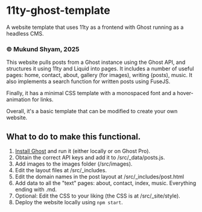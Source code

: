 # 11ty-ghost-template
A website template that uses 11ty as a frontend with Ghost running as a headless CMS. 

###  © Mukund Shyam, 2025 

This website pulls posts from a Ghost instance using the Ghost API, and structures it using 11ty and Liquid into pages. 
It includes a number of useful pages: home, contact, about, gallery (for images), writing (posts), music. 
It also implements a search function for written posts using FuseJS. 

Finally, it has a minimal CSS template with a monospaced font and a hover-animation for links. 

Overall, it's a basic template that can be modified to create your own website. 

## What to do to make this functional. 

1. [Install Ghost]([url](https://ghost.org/docs/install/)) and run it (either locally or on Ghost Pro).
2. Obtain the correct API keys and add it to /src/_data/posts.js.
3. Add images to the images folder (/src/images).
4. Edit the layout files at /src/_includes.
5. Edit the domain names in the post layout at /src/_includes/post.html
6. Add data to all the "text" pages: about, contact, index, music. Everything ending with .md.
7. Optional: Edit the CSS to your liking (the CSS is at /src/_site/style).
8. Deploy the website locally using `npm start`.
